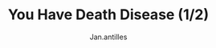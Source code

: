 ---
media: "images/rounds/round_1/death_disease_1.png"
media_type: image
title: You Have Death Disease (1/2)
author: [Jan.antilles]
desc: Uh oh.
---
